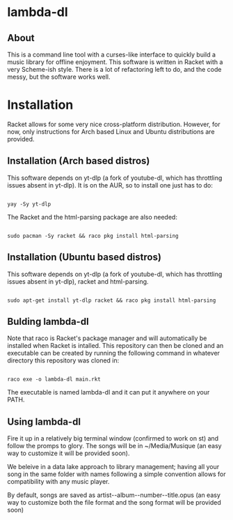# lambda-dl

## About

This is a command line tool with a curses-like interface to quickly build a music library for offline enjoyment. This software is written in Racket with a very Scheme-ish style. There is a lot of refactoring left to do, and the code messy, but the software works well.

# Installation

Racket allows for some very nice cross-platform distribution. However, for now, only instructions for Arch based Linux and Ubuntu distributions are provided.

## Installation (Arch based distros)

This software depends on yt-dlp (a fork of youtube-dl, which has throttling issues absent in yt-dlp). It is on the AUR, so to install one just has to do:

```

yay -Sy yt-dlp

```

The Racket and the html-parsing package are also needed:

```

sudo pacman -Sy racket && raco pkg install html-parsing

```

## Installation (Ubuntu based distros)

This software depends on yt-dlp (a fork of youtube-dl, which has throttling issues absent in yt-dlp), racket and html-parsing.

```

sudo apt-get install yt-dlp racket && raco pkg install html-parsing

```

## Bulding lambda-dl

Note that raco is Racket's package manager and will automatically be installed when Racket is intalled. This repository can then be cloned and an executable can be created by running the following command in whatever directory this repository was cloned in:

```

raco exe -o lambda-dl main.rkt

```

The executable is named lambda-dl and it can put it anywhere on your PATH.

## Using lambda-dl

Fire it up in a relatively big terminal window (confirmed to work on st) and follow the promps to glory. The songs will be in ~/Media/Musique (an easy way to customize it will be provided soon).

We beleive in a data lake approach to library management; having all your song in the same folder with names following a simple convention allows for compatibility with any music player.

By default, songs are saved as artist--album--number--title.opus (an easy way to customize both the file format and the song format will be provided soon)
